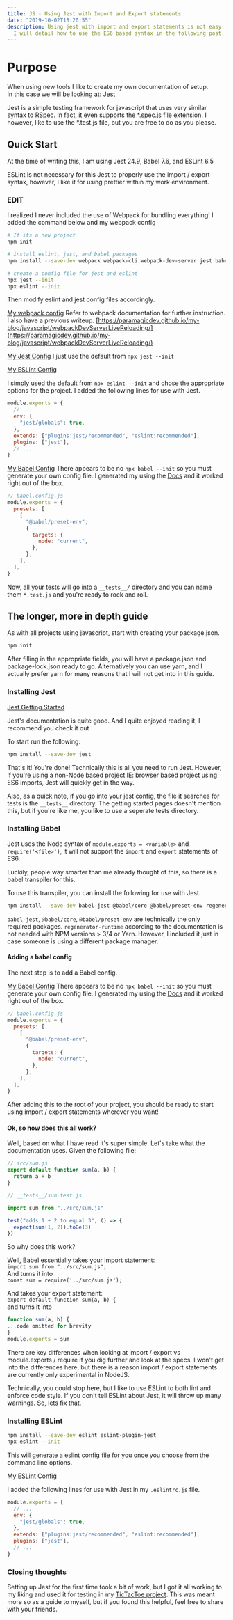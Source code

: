 ```yaml
---
title: JS - Using Jest with Import and Export statements
date: "2019-10-02T18:20:55"
description: Using jest with import and export statements is not easy.
  I will detail how to use the ES6 based syntax in the following post.
---
```


# Purpose

When using new tools I like to create my own documentation of setup.<br />
In this case we will be looking at: [Jest](https://jestjs.io)<br />

Jest is a simple testing framework for javascript that uses
very similar syntax to RSpec. In fact, it even supports the \*.spec.js file extension.
I however, like to use the \*.test.js file, but you are free to do as you please.

## Quick Start

At the time of writing this, I am using Jest 24.9, Babel 7.6, and ESLint 6.5

ESLint is not necessary for this Jest to properly use the import / export syntax,
however, I like it for using prettier within my work environment.

### EDIT

I realized I never included the use of Webpack for bundling everything! I added the command below and my webpack config

```bash
# If its a new project
npm init

# install eslint, jest, and babel packages
npm install --save-dev webpack webpack-cli webpack-dev-server jest babel-jest babel-loader @babel/core @babel/preset-env regenerator-runtime eslint eslint-plugin-jest

# create a config file for jest and eslint
npx jest --init
npx eslint --init
```

Then modify eslint and jest config files accordingly.

[My webpack config](https://github.com/ParamagicDev/TicTacToeJS/blob/master/webpack.config.js)
Refer to webpack documentation for further instruction. I also have a previous writeup.
[https://paramagicdev.github.io/my-blog/javascript/webpackDevServerLiveReloading/](https://paramagicdev.github.io/my-blog/javascript/webpackDevServerLiveReloading/)

[My Jest Config](https://github.com/ParamagicDev/TicTacToeJS/blob/master/jest.config.js)
I just use the default from `npx jest --init`

[My ESLint Config](https://github.com/ParamagicDev/TicTacToeJS/blob/master/.eslintrc.js)

I simply used the default from `npx eslint --init` and chose the appropriate options for the project.
I added the following lines for use with Jest.

```javascript
module.exports = {
  // ...
  env: {
    "jest/globals": true,
  },
  extends: ["plugins:jest/recommended", "eslint:recommended"],
  plugins: ["jest"],
  // ...
}
```

[My Babel Config](https://github.com/ParamagicDev/TicTacToeJS/blob/master/babel.config.js)
There appears to be no `npx babel --init` so you must generate your own config file.
I generated my using the [Docs](https://jestjs.io/docs/en/getting-started#using-babel)
and it worked right out of the box.

```javascript
// babel.config.js
module.exports = {
  presets: [
    [
      "@babel/preset-env",
      {
        targets: {
          node: "current",
        },
      },
    ],
  ],
}
```

Now, all your tests will go into a `__tests__/` directory and you can name them
`*.test.js` and you're ready to rock and roll.

## The longer, more in depth guide

As with all projects using javascript, start with creating your package.json.<br />

```bash
npm init
```

After filling in the appropriate fields, you will have a package.json and package-lock.json
ready to go. Alternatively you can use yarn, and I actually prefer yarn for many reasons
that I will not get into in this guide.

### Installing Jest

[Jest Getting Started](https://jestjs.io/docs/en/22.x/getting-started.html)<br />

Jest's documentation is quite good. And I quite enjoyed reading it, I recommend you check it out<br />

To start run the following:

```bash
npm install --save-dev jest
```

That's it! You're done! Technically this is all you need to run Jest. However,
if you're using a non-Node based project IE: browser based project using ES6 imports,
Jest will quickly get in the way.

Also, as a quick note, if you go into your jest config, the file it searches for tests
is the `__tests__` directory. The getting started pages doesn't mention this, but
if you're like me, you like to use a seperate tests directory.

### Installing Babel

Jest uses the Node syntax of `module.exports = <variable>` and `require('<file>')`,
it will not support the `import` and `export` statements of ES6.

Luckily, people way smarter than me already thought of this,
so there is a babel transpiler for this.

To use this transpiler, you can install the following for use with Jest.

```bash
npm install --save-dev babel-jest @babel/core @babel/preset-env regenerator-runtime
```

`babel-jest`, `@babel/core`, `@babel/preset-env` are technically the only required
packages. `regenerator-runtime` according to the documentation is not needed with
NPM versions > 3/4 or Yarn. However, I included it just in case someone is using
a different package manager.

#### Adding a babel config

The next step is to add a Babel config.

[My Babel Config](https://github.com/ParamagicDev/TicTacToeJS/blob/master/babel.config.js)
There appears to be no `npx babel --init` so you must generate your own config file.
I generated my using the [Docs](https://jestjs.io/docs/en/getting-started#using-babel)
and it worked right out of the box.

```javascript
// babel.config.js
module.exports = {
  presets: [
    [
      "@babel/preset-env",
      {
        targets: {
          node: "current",
        },
      },
    ],
  ],
}
```

After adding this to the root of your project, you should be ready to start using
import / export statements wherever you want!

#### Ok, so how does this all work?

Well, based on what I have read it's super simple.
Let's take what the documentation uses.
Given the following file:

```javascript
// src/sum.js
export default function sum(a, b) {
  return a + b
}
```

```javascript
// __tests__/sum.test.js

import sum from "../src/sum.js"

test("adds 1 + 2 to equal 3", () => {
  expect(sum(1, 2)).toBe(3)
})
```

So why does this work?

Well, Babel essentially takes your import statement: <br />
`import sum from "../src/sum.js";` <br />
And turns it into<br />
`const sum = require('../src/sum.js');`

And takes your export statement: <br />
`export default function sum(a, b) {`<br />
and turns it into<br />

```javascript
function sum(a, b) {
...code omitted for brevity
}
module.exports = sum
```

There are key differences when looking at import / export vs module.exports / require
if you dig further and look at the specs. I won't get into the differences here, but
there is a reason import / export statements are currently only experimental in NodeJS.

Technically, you could stop here, but I like to use ESLint to both lint and enforce code style.
If you don't tell ESLint about Jest, it will throw up many warnings. So, lets fix that.

### Installing ESLint

```bash
npm install --save-dev eslint eslint-plugin-jest
npx eslint --init
```

This will generate a eslint config file for you once you choose from the command line
options.

[My ESLint Config](https://github.com/ParamagicDev/TicTacToeJS/blob/master/.eslintrc.js)

I added the following lines for use with Jest in my `.eslintrc.js` file.

```javascript
module.exports = {
  // ...
  env: {
    "jest/globals": true,
  },
  extends: ["plugins:jest/recommended", "eslint:recommended"],
  plugins: ["jest"],
  // ...
}
```

### Closing thoughts

Setting up Jest for the first time took a bit of work, but I got it all working to
my liking and used it for testing in my [TicTacToe project](https://github.com/ParamagicDev/TicTacToeJS).
This was meant more so as a guide to myself, but if you found this helpful, feel free
to share with your friends.
